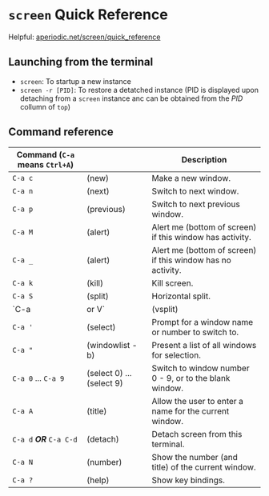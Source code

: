 # `screen` Quick Reference

Helpful: [aperiodic.net/screen/quick_reference]([http://aperiodic.net/screen/quick_reference)

## Launching from the terminal

- `screen`: To startup a new instance
- `screen -r [PID]`: To restore a detatched instance (PID is displayed upon detaching from a `screen` instance anc can be obtained from the *PID* collumn of `top`)

## Command reference

| Command (`C-a` means `Ctrl+A`) |       | Description |
|--------------------------------|-------|-------------|
|`C-a c` | (new) | Make a new window. |
|`C-a n` | (next) | Switch to next window. |
|`C-a p` | (previous) | Switch to next previous window. |
|`C-a M` | (alert) | Alert me (bottom of screen) if this window has activity. |
|`C-a _` | (alert) | Alert me (bottom of screen) if this window has no activity. |
|`C-a k` | (kill) | Kill screen. |
|`C-a S` | (split) | Horizontal split. |
|`C-a | or V` | (vsplit) | Vertical Split. |
|`C-a '` | (select) | Prompt for a window name or number to switch to. |
| `C-a "` | (windowlist -b) |Present a list of all windows for selection. |
| `C-a 0` ... `C-a 9` | (select 0) ... (select 9) |Switch to window number 0 - 9, or to the blank window. |
| `C-a A` | (title) | Allow the user to enter a name for the current window. |
| `C-a d` ***OR*** `C-a C-d` | (detach) | Detach screen from this terminal. |
| `C-a N` | (number) | Show the number (and title) of the current window. |
| `C-a ?` | (help) | Show key bindings.|
